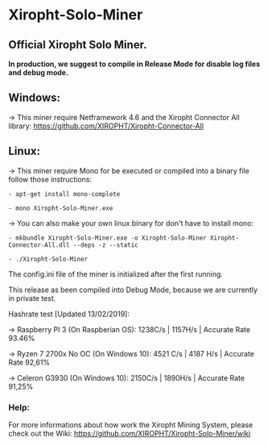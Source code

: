 # Xiropht-Solo-Miner
<h2>Official Xiropht Solo Miner.</h2>

**In production, we suggest to compile in Release Mode for disable log files and debug mode.**

<h2>Windows:</h2>

-> This miner require Netframework 4.6 and the Xiropht Connector All library: https://github.com/XIROPHT/Xiropht-Connector-All

<h2>Linux:</h2>

-> This miner require Mono for be executed or compiled into a binary file follow those instructions:

~~~text
- apt-get install mono-complete

- mono Xiropht-Solo-Miner.exe
~~~

-> You can also make your own linux binary for don't have to install mono:

~~~text
- mkbundle Xiropht-Solo-Miner.exe -o Xiropht-Solo-Miner Xiropht-Connector-All.dll --deps -z --static

- ./Xiropht-Solo-Miner
~~~

The config.ini file of the miner is initialized after the first running.

This release as been compiled into Debug Mode, because we are currently in private test.

Hashrate test [Updated 13/02/2019]:

-> Raspberry PI 3 (On Raspberian OS): 1238C/s | 1157H/s | Accurate Rate 93.46%

-> Ryzen 7 2700x No OC (On Windows 10): 4521 C/s | 4187 H/s | Accurate Rate 92,61%

-> Celeron G3930 (On Windows 10): 2150C/s | 1890H/s | Accurate Rate 91,25%

<h3>Help:</h3>

For more informations about how work the Xiropht Mining System, please check out the Wiki: https://github.com/XIROPHT/Xiropht-Solo-Miner/wiki

